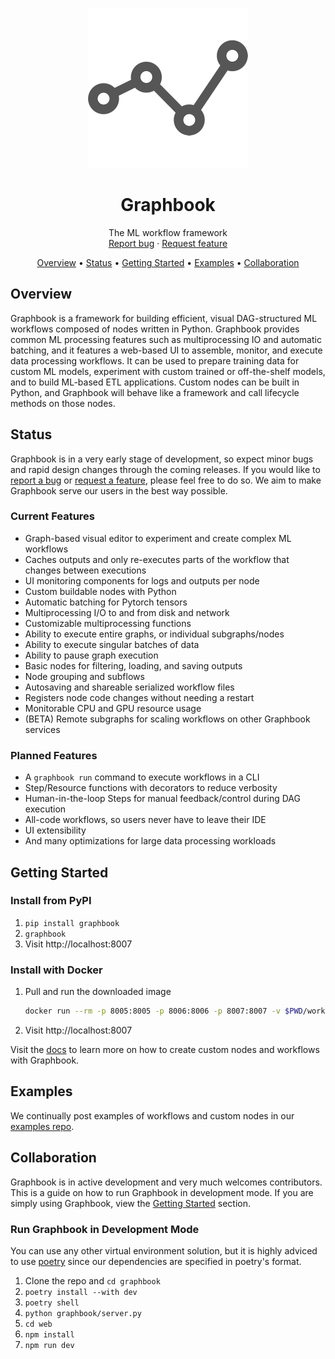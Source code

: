 <p align="center">
  <a href="https://graphbook.ai">
    <img src="docs/_static/graphbook.png" alt="Logo" width=256>
  </a>

  <h1 align="center">Graphbook</h1>

  <p align="center">
    The ML workflow framework
    <br>
    <a href="https://github.com/graphbookai/graphbook/issues/new?template=bug_report.md&labels=bug">Report bug</a>
    ·
    <a href="https://github.com/graphbookai/graphbook/issues/new?template=feature_request.md&labels=enhancement">Request feature</a>
  </p>

  <p align="center">
    <a href="#overview">Overview</a> •
    <a href="#status">Status</a> •
    <a href="#getting-started">Getting Started</a> •
    <a href="#examples">Examples</a> •
    <a href="#collaboration">Collaboration</a>
  </p>
</p>

## Overview
Graphbook is a framework for building efficient, visual DAG-structured ML workflows composed of nodes written in Python. Graphbook provides common ML processing features such as multiprocessing IO and automatic batching, and it features a web-based UI to assemble, monitor, and execute data processing workflows. It can be used to prepare training data for custom ML models, experiment with custom trained or off-the-shelf models, and to build ML-based ETL applications. Custom nodes can be built in Python, and Graphbook will behave like a framework and call lifecycle methods on those nodes.

## Status
Graphbook is in a very early stage of development, so expect minor bugs and rapid design changes through the coming releases. If you would like to [report a bug](https://github.com/graphbookai/graphbook/issues/new?template=bug_report.md&labels=bug) or [request a feature](https://github.com/graphbookai/graphbook/issues/new?template=feature_request.md&labels=enhancement), please feel free to do so. We aim to make Graphbook serve our users in the best way possible.

### Current Features
- ​​Graph-based visual editor to experiment and create complex ML workflows
- Caches outputs and only re-executes parts of the workflow that changes between executions
- UI monitoring components for logs and outputs per node
- Custom buildable nodes with Python
- Automatic batching for Pytorch tensors
- Multiprocessing I/O to and from disk and network
- Customizable multiprocessing functions
- Ability to execute entire graphs, or individual subgraphs/nodes
- Ability to execute singular batches of data
- Ability to pause graph execution
- Basic nodes for filtering, loading, and saving outputs
- Node grouping and subflows
- Autosaving and shareable serialized workflow files
- Registers node code changes without needing a restart
- Monitorable CPU and GPU resource usage
- (BETA) Remote subgraphs for scaling workflows on other Graphbook services

### Planned Features
- A `graphbook run` command to execute workflows in a CLI
- Step/Resource functions with decorators to reduce verbosity
- Human-in-the-loop Steps for manual feedback/control during DAG execution
- All-code workflows, so users never have to leave their IDE
- UI extensibility
- And many optimizations for large data processing workloads

## Getting Started
### Install from PyPI
1. `pip install graphbook`
1. `graphbook`
1. Visit http://localhost:8007

### Install with Docker
1. Pull and run the downloaded image
    ```bash
    docker run --rm -p 8005:8005 -p 8006:8006 -p 8007:8007 -v $PWD/workflows:/app/workflows rsamf/graphbook:latest
    ```
1. Visit http://localhost:8007

Visit the [docs](https://docs.graphbook.ai) to learn more on how to create custom nodes and workflows with Graphbook.

## Examples
We continually post examples of workflows and custom nodes in our [examples repo](https://github.com/graphbookai/graphbook-examples).

## Collaboration
Graphbook is in active development and very much welcomes contributors. This is a guide on how to run Graphbook in development mode. If you are simply using Graphbook, view the [Getting Started](#getting-started) section.

### Run Graphbook in Development Mode
You can use any other virtual environment solution, but it is highly adviced to use [poetry](https://python-poetry.org/docs/) since our dependencies are specified in poetry's format.
1. Clone the repo and `cd graphbook`
1. `poetry install --with dev`
1. `poetry shell`
1. `python graphbook/server.py`
1. `cd web`
1. `npm install`
1. `npm run dev`
